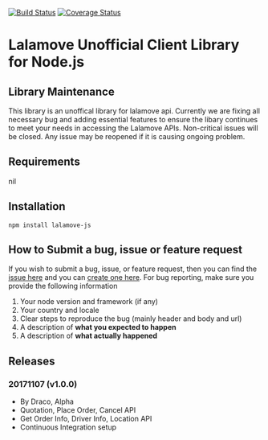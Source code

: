 [![Build Status](https://travis-ci.org/yamdraco/lalamove-js.svg?branch=master)](https://travis-ci.org/yamdraco/lalamove-js)
[![Coverage Status](https://coveralls.io/repos/github/yamdraco/lalamove-js/badge.svg?branch=master)](https://coveralls.io/github/yamdraco/lalamove-js?branch=master)

# Lalamove Unofficial Client Library for Node.js
## Library Maintenance
This library is an unoffical library for lalamove api. Currently we are fixing all necessary bug and adding essential features to ensure the libary continues to meet your needs in accessing the Lalamove APIs. Non-critical issues will be closed. Any issue may be reopened if it is causing ongoing problem.

## Requirements
nil

## Installation
```
npm install lalamove-js
```

## How to Submit a bug, issue or feature request
If you wish to submit a bug, issue, or feature request, then you can find the [issue here](https://github.com/yamdraco/lalamove-js/issues) and you can [create one here](https://github.com/yamdraco/lalamove-js/issues/new). For bug reporting, make sure you provide the following information
1. Your node version and framework (if any)
2. Your country and locale
3. Clear steps to reproduce the bug (mainly header and body and url)
4. A description of **what you expected to happen**
5. A description of **what actually happened**

## Releases
### 20171107 (v1.0.0)
* By Draco, Alpha
* Quotation, Place Order, Cancel API
* Get Order Info, Driver Info, Location API
* Continuous Integration setup


